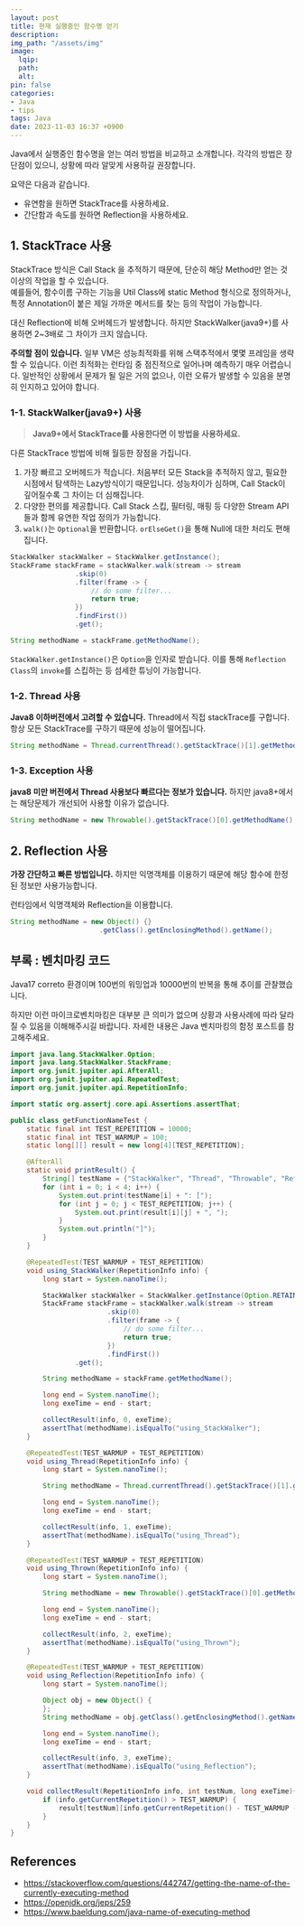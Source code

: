 ```yaml
---
layout: post
title: 현재 실행중인 함수명 얻기
description:
img_path: "/assets/img"
image:
  lqip:
  path:
  alt:
pin: false
categories:
- Java
- tips
tags: Java
date: 2023-11-03 16:37 +0900
---
```

Java에서 실행중인 함수명을 얻는 여러 방법을 비교하고 소개합니다.
각각의 방법은 장단점이 있으니, 상황에 따라 알맞게 사용하길 권장합니다.

요약은 다음과 같습니다.

- 유연함을 원하면 StackTrace를 사용하세요.
- 간단함과 속도를 원하면 Reflection을 사용하세요.

## 1. StackTrace 사용

StackTrace 방식은 Call Stack 을 추적하기 때문에, 단순히 해당 Method만 얻는 것 이상의 작업을 할 수 있습니다.  
예를들어, 함수이름 구하는 기능을 Util Class에 static Method 형식으로 정의하거나, 특정 Annotation이 붙은 제일 가까운 메서드를 찾는 등의 작업이 가능합니다.

대신 Reflection에 비해 오버헤드가 발생합니다. 하지만 StackWalker(java9+)를 사용하면 2~3배로 그 차이가 크지 않습니다.

**주의할 점이 있습니다.** 일부 VM은 성능최적화를 위해 스택추적에서 몇몇 프레임을 생략할 수 있습니다. 이런 최적화는 런타임 중 점진적으로 일어나며 예측하기 매우 어렵습니다. 일반적인 상황에서 문제가 될 일은 거의 없으나, 이런 오류가 발생할 수 있음을 분명히 인지하고 있어야 합니다.

### 1-1. StackWalker(java9+) 사용

> **Java9+에서 StackTrace를 사용한다면 이 방법을 사용하세요.**

다른 StackTrace 방법에 비해 월등한 장점을 가집니다.

1. 가장 빠르고 오버헤드가 적습니다. 처음부터 모든 Stack을 추적하지 않고, 필요한 시점에서 탐색하는 Lazy방식이기 때문입니다. 성능차이가 심하며, Call Stack이 깊어질수록 그 차이는 더 심해집니다.
2. 다양한 편의를 제공합니다. Call Stack 스킵, 필터링, 매핑 등 다양한 Stream API들과 함께 유연한 작업 정의가 가능합니다.
3. `walk()`는 `Optional`을 반환합니다. `orElseGet()`을 통해 Null에 대한 처리도 편해집니다.

```java
StackWalker stackWalker = StackWalker.getInstance();
StackFrame stackFrame = stackWalker.walk(stream -> stream
                .skip(0)
                .filter(frame -> {
                    // do some filter...
                    return true;
                })
                .findFirst())
                .get();

String methodName = stackFrame.getMethodName();
```

`StackWalker.getInstance()`은 `Option`을 인자로 받습니다. 이를 통해 `Reflection Class`의 `invoke`를 스킵하는 등 섬세한 튜닝이 가능합니다.

### 1-2. Thread 사용

**Java8 이하버전에서 고려할 수 있습니다.** Thread에서 직접 stackTrace를 구합니다. 항상 모든 StackTrace를 구하기 때문에 성능이 떨어집니다.

```java
String methodName = Thread.currentThread().getStackTrace()[1].getMethodName();
```

### 1-3. Exception 사용

**java8 미만 버전에서 Thread 사용보다 빠르다는 정보가 있습니다.** 하지만 java8+에서는 해당문제가 개선되어 사용할 이유가 없습니다.

```java
String methodName = new Throwable().getStackTrace()[0].getMethodName();
```

## 2. Reflection 사용

**가장 간단하고 빠른 방법입니다.** 하지만 익명객체를 이용하기 때문에 해당 함수에 한정된 정보만 사용가능합니다.

런타임에서 익명객체와 Reflection을 이용합니다.

```java
String methodName = new Object() {}
                      .getClass().getEnclosingMethod().getName();
```

## 부록 : 벤치마킹 코드

Java17 correto 환경이며 100번의 워밍업과 10000번의 반복을 통해 추이를 관찰했습니다.

하지만 이런 마이크로벤치마킹은 대부분 큰 의미가 없으며 상황과 사용사례에 따라 달라질 수 있음을 이해해주시길 바랍니다. 자세한 내용은 Java 벤치마킹의 함정 포스트를 참고해주세요.

```java
import java.lang.StackWalker.Option;
import java.lang.StackWalker.StackFrame;
import org.junit.jupiter.api.AfterAll;
import org.junit.jupiter.api.RepeatedTest;
import org.junit.jupiter.api.RepetitionInfo;

import static org.assertj.core.api.Assertions.assertThat;

public class getFunctionNameTest {
    static final int TEST_REPETITION = 10000;
    static final int TEST_WARMUP = 100;
    static long[][] result = new long[4][TEST_REPETITION];

    @AfterAll
    static void printResult() {
        String[] testName = {"StackWalker", "Thread", "Throwable", "Reflection"};
        for (int i = 0; i < 4; i++) {
            System.out.print(testName[i] + ": [");
            for (int j = 0; j < TEST_REPETITION; j++) {
                System.out.print(result[i][j] + ", ");
            }
            System.out.println("]");
        }
    }

    @RepeatedTest(TEST_WARMUP + TEST_REPETITION)
    void using_StackWalker(RepetitionInfo info) {
        long start = System.nanoTime();

        StackWalker stackWalker = StackWalker.getInstance(Option.RETAIN_CLASS_REFERENCE);
        StackFrame stackFrame = stackWalker.walk(stream -> stream
                        .skip(0)
                        .filter(frame -> {
                            // do some filter...
                            return true;
                        })
                        .findFirst())
                .get();

        String methodName = stackFrame.getMethodName();

        long end = System.nanoTime();
        long exeTime = end - start;

        collectResult(info, 0, exeTime);
        assertThat(methodName).isEqualTo("using_StackWalker");
    }

    @RepeatedTest(TEST_WARMUP + TEST_REPETITION)
    void using_Thread(RepetitionInfo info) {
        long start = System.nanoTime();

        String methodName = Thread.currentThread().getStackTrace()[1].getMethodName();

        long end = System.nanoTime();
        long exeTime = end - start;

        collectResult(info, 1, exeTime);
        assertThat(methodName).isEqualTo("using_Thread");
    }

    @RepeatedTest(TEST_WARMUP + TEST_REPETITION)
    void using_Thrown(RepetitionInfo info) {
        long start = System.nanoTime();

        String methodName = new Throwable().getStackTrace()[0].getMethodName();

        long end = System.nanoTime();
        long exeTime = end - start;

        collectResult(info, 2, exeTime);
        assertThat(methodName).isEqualTo("using_Thrown");
    }

    @RepeatedTest(TEST_WARMUP + TEST_REPETITION)
    void using_Reflection(RepetitionInfo info) {
        long start = System.nanoTime();

        Object obj = new Object() {
        };
        String methodName = obj.getClass().getEnclosingMethod().getName();

        long end = System.nanoTime();
        long exeTime = end - start;

        collectResult(info, 3, exeTime);
        assertThat(methodName).isEqualTo("using_Reflection");
    }

    void collectResult(RepetitionInfo info, int testNum, long exeTime){
        if (info.getCurrentRepetition() > TEST_WARMUP) {
            result[testNum][info.getCurrentRepetition() - TEST_WARMUP - 1] = exeTime;
        }
    }
}
```

## References

- https://stackoverflow.com/questions/442747/getting-the-name-of-the-currently-executing-method
- https://openjdk.org/jeps/259
- https://www.baeldung.com/java-name-of-executing-method
